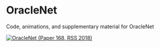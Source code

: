 # OracleNet
Code, animations, and supplementary material for OracleNet 


[![OracleNet (Paper 168, RSS 2018)](https://img.youtube.com/2KYesBrx2kk/0.jpg)](https://youtu.be/2KYesBrx2kk "OracleNet (Paper 168, RSS 2018)")
